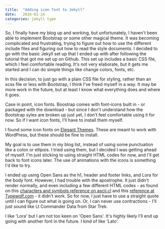 ```yaml
---
title:  "Adding icon font to Jekyll"
date:   2016-01-24 
categories: jekyll type
---
```


So, I finally have my blog up and working, but unfortunately, I haven&#39;t been able to implement Bootstrap or some other magical theme. It was becoming complicated and frustrating, trying to figure out how to use the different include files and figuring out how to read the style documents. I decided to go with the basic Jekyll set up that I ended up with after following the tutorial that got me set up on Github. This set up includes a basic CSS file, which I feel comfortable reading. It&#39;s not very elaborate, but it gets me started and I can do simple things like change colors, fonts, etc.

In this decision, to just go with a plain CSS file for styling, rather than an scss file or less with Bootstrap, I think I&#39;ve freed myself in a way. It may be more work in the future, but at least I know what everything does and where it goes.

Case in point, icon fonts. Boostrap comes with font-icons built in - or packaged with the download - but since I don&#39;t understand how the Bootstrap syles are broken up just yet, I don&#39;t feel comfortable using it for now. So if I want icon fonts, I&#39;ll have to install them myself.

I found some icon fonts on [Elegant Themes](https://www.elegantthemes.com/blog/resources/how-to-use-and-embed-an-icon-font-on-your-website"). These are meant to work with WordPress, but these should be fine to install. 

My goal is to use them in my blog list, instead of using some punctuation like a colon or ellipsis. I tried using them, but I decided I was getting ahead of myself. I&#39;m just sticking to using straight HTML codes for now, and I&#39;ll get back to font icons later. The use of animations with the icons is something I&#39;d like to try.

I ended up using Open Sans as the h1, header and footer links, and Lora for the body font. However, I had trouble with the apostrophe. It just didn&#39;t render normally, and even including a few different HTML codes - as found on this [characters and symbols reference on ascii.cl](http://www.ascii.cl/htmlcodes.htm) and this [reference at Typewolf.com](https://www.typewolf.com/cheatsheet) - it didn&#39;t work. So for now, I just have to use a straight quote until I can figure out what is going on. Or, I can never use contractions - I&#39;ll just sound like Lt Commander Data from Star Trek.

I like &#39;Lora&#39; but I am not too keen on &#39;Open Sans&#39;. It&#39;s highly likely I&#39;ll end up going with another font in the future. I kind of like &#39;Lato&#39;.
